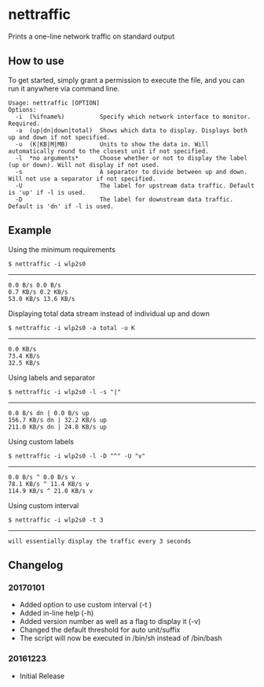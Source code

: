 # nettraffic
Prints a one-line network traffic on standard output

## How to use
To get started, simply grant a permission to execute the file, and you can run it anywhere via command line.

    Usage: nettraffic [OPTION]
    Options:
      -i  (%ifname%)          Specify which network interface to monitor. Required.
      -a  (up|dn|down|total)  Shows which data to display. Displays both up and down if not specified.
      -u  (K|KB|M|MB)         Units to show the data in. Will automatically round to the closest unit if not specified.
      -l  *no arguments*      Choose whether or not to display the label (up or down). Will not display if not used.
      -s                      A separator to divide between up and down. Will not use a separator if not specified.
      -U                      The label for upstream data traffic. Default is 'up' if -l is used.
      -D                      The label for downstream data traffic. Default is 'dn' if -l is used.
      
## Example
Using the minimum requirements

    $ nettraffic -i wlp2s0
---

    0.0 B/s 0.0 B/s
    0.7 KB/s 0.2 KB/s
    53.0 KB/s 13.6 KB/s

Displaying total data stream instead of individual up and down

    $ nettraffic -i wlp2s0 -a total -u K
---

    0.0 KB/s
    73.4 KB/s
    32.5 KB/s

Using labels and separator

    $ nettraffic -i wlp2s0 -l -s "|"
---

    0.0 B/s dn | 0.0 B/s up
    156.7 KB/s dn | 32.2 KB/s up
    211.0 KB/s dn | 24.8 KB/s up

Using custom labels

    $ nettraffic -i wlp2s0 -l -D "^" -U "v"
---

    0.0 B/s ^ 0.0 B/s v
    78.1 KB/s ^ 11.4 KB/s v
    114.9 KB/s ^ 21.0 KB/s v
    
Using custom interval

    $ nettraffic -i wlp2s0 -t 3
---

    will essentially display the traffic every 3 seconds

## Changelog

### 20170101

* Added option to use custom interval (-t <seconds>)
* Added in-line help (-h)
* Added version number as well as a flag to display it (-v)
* Changed the default threshold for auto unit/suffix
* The script will now be executed in /bin/sh instead of /bin/bash

### 20161223

* Initial Release
